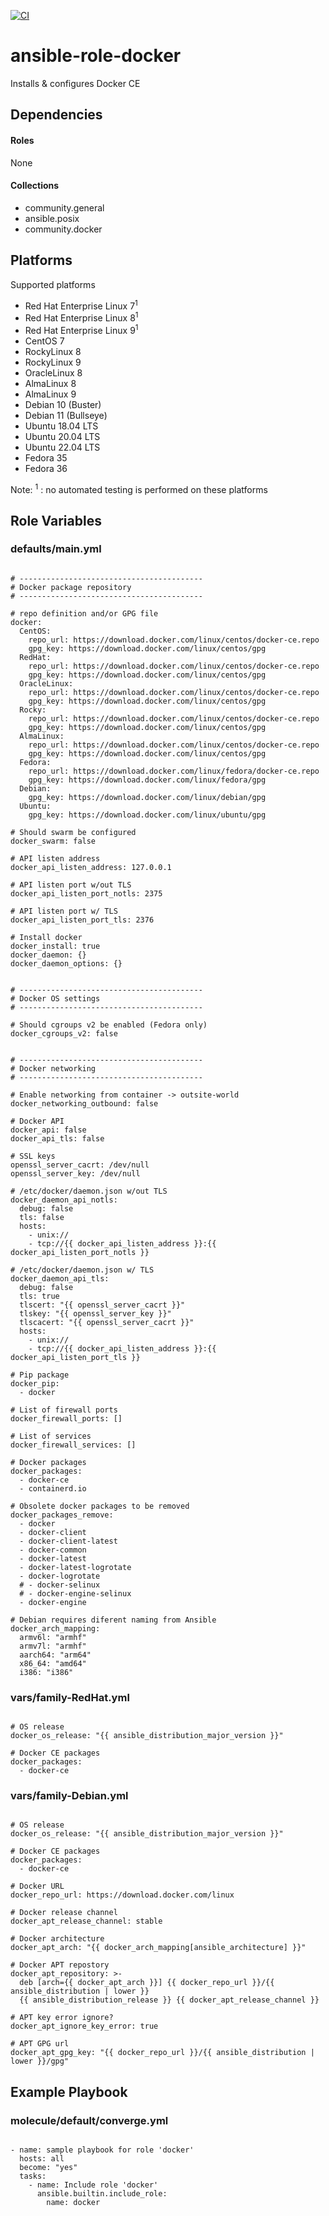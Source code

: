 [![CI](https://github.com/de-it-krachten/ansible-role-docker/workflows/CI/badge.svg?event=push)](https://github.com/de-it-krachten/ansible-role-docker/actions?query=workflow%3ACI)


# ansible-role-docker

Installs & configures Docker CE


## Dependencies

#### Roles
None

#### Collections
- community.general
- ansible.posix
- community.docker

## Platforms

Supported platforms

- Red Hat Enterprise Linux 7<sup>1</sup>
- Red Hat Enterprise Linux 8<sup>1</sup>
- Red Hat Enterprise Linux 9<sup>1</sup>
- CentOS 7
- RockyLinux 8
- RockyLinux 9
- OracleLinux 8
- AlmaLinux 8
- AlmaLinux 9
- Debian 10 (Buster)
- Debian 11 (Bullseye)
- Ubuntu 18.04 LTS
- Ubuntu 20.04 LTS
- Ubuntu 22.04 LTS
- Fedora 35
- Fedora 36

Note:
<sup>1</sup> : no automated testing is performed on these platforms

## Role Variables
### defaults/main.yml
<pre><code>
# -----------------------------------------
# Docker package repository
# -----------------------------------------

# repo definition and/or GPG file
docker:
  CentOS:
    repo_url: https://download.docker.com/linux/centos/docker-ce.repo
    gpg_key: https://download.docker.com/linux/centos/gpg
  RedHat:
    repo_url: https://download.docker.com/linux/centos/docker-ce.repo
    gpg_key: https://download.docker.com/linux/centos/gpg
  OracleLinux:
    repo_url: https://download.docker.com/linux/centos/docker-ce.repo
    gpg_key: https://download.docker.com/linux/centos/gpg
  Rocky:
    repo_url: https://download.docker.com/linux/centos/docker-ce.repo
    gpg_key: https://download.docker.com/linux/centos/gpg
  AlmaLinux:
    repo_url: https://download.docker.com/linux/centos/docker-ce.repo
    gpg_key: https://download.docker.com/linux/centos/gpg
  Fedora:
    repo_url: https://download.docker.com/linux/fedora/docker-ce.repo
    gpg_key: https://download.docker.com/linux/fedora/gpg
  Debian:
    gpg_key: https://download.docker.com/linux/debian/gpg
  Ubuntu:
    gpg_key: https://download.docker.com/linux/ubuntu/gpg

# Should swarm be configured
docker_swarm: false

# API listen address
docker_api_listen_address: 127.0.0.1

# API listen port w/out TLS
docker_api_listen_port_notls: 2375

# API listen port w/ TLS
docker_api_listen_port_tls: 2376

# Install docker
docker_install: true
docker_daemon: {}
docker_daemon_options: {}


# -----------------------------------------
# Docker OS settings
# -----------------------------------------

# Should cgroups v2 be enabled (Fedora only)
docker_cgroups_v2: false


# -----------------------------------------
# Docker networking
# -----------------------------------------

# Enable networking from container -> outsite-world
docker_networking_outbound: false

# Docker API
docker_api: false
docker_api_tls: false

# SSL keys
openssl_server_cacrt: /dev/null
openssl_server_key: /dev/null

# /etc/docker/daemon.json w/out TLS
docker_daemon_api_notls:
  debug: false
  tls: false
  hosts:
    - unix://
    - tcp://{{ docker_api_listen_address }}:{{ docker_api_listen_port_notls }}

# /etc/docker/daemon.json w/ TLS
docker_daemon_api_tls:
  debug: false
  tls: true
  tlscert: "{{ openssl_server_cacrt }}"
  tlskey: "{{ openssl_server_key }}"
  tlscacert: "{{ openssl_server_cacrt }}"
  hosts:
    - unix://
    - tcp://{{ docker_api_listen_address }}:{{ docker_api_listen_port_tls }}

# Pip package
docker_pip:
  - docker

# List of firewall ports
docker_firewall_ports: []

# List of services
docker_firewall_services: []

# Docker packages
docker_packages:
  - docker-ce
  - containerd.io

# Obsolete docker packages to be removed
docker_packages_remove:
  - docker
  - docker-client
  - docker-client-latest
  - docker-common
  - docker-latest
  - docker-latest-logrotate
  - docker-logrotate
  # - docker-selinux
  # - docker-engine-selinux
  - docker-engine

# Debian requires diferent naming from Ansible
docker_arch_mapping:
  armv6l: "armhf"
  armv7l: "armhf"
  aarch64: "arm64"
  x86_64: "amd64"
  i386: "i386"
</pre></code>


### vars/family-RedHat.yml
<pre><code>
# OS release
docker_os_release: "{{ ansible_distribution_major_version }}"

# Docker CE packages
docker_packages:
  - docker-ce
</pre></code>

### vars/family-Debian.yml
<pre><code>
# OS release
docker_os_release: "{{ ansible_distribution_major_version }}"

# Docker CE packages
docker_packages:
  - docker-ce

# Docker URL
docker_repo_url: https://download.docker.com/linux

# Docker release channel
docker_apt_release_channel: stable

# Docker architecture
docker_apt_arch: "{{ docker_arch_mapping[ansible_architecture] }}"

# Docker APT repostory
docker_apt_repository: >-
  deb [arch={{ docker_apt_arch }}] {{ docker_repo_url }}/{{ ansible_distribution | lower }}
  {{ ansible_distribution_release }} {{ docker_apt_release_channel }}

# APT key error ignore?
docker_apt_ignore_key_error: true

# APT GPG url
docker_apt_gpg_key: "{{ docker_repo_url }}/{{ ansible_distribution | lower }}/gpg"
</pre></code>



## Example Playbook
### molecule/default/converge.yml
<pre><code>
- name: sample playbook for role 'docker'
  hosts: all
  become: "yes"
  tasks:
    - name: Include role 'docker'
      ansible.builtin.include_role:
        name: docker
</pre></code>
